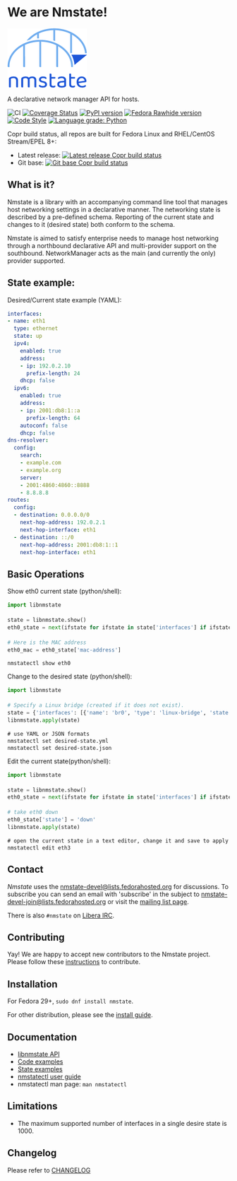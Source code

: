 # We are Nmstate!

<img src="logo/fullcolor.png" alias="project logo" />

A declarative network manager API for hosts.

![CI](https://github.com/nmstate/nmstate/workflows/CI/badge.svg?branch=base)
[![Coverage Status](https://coveralls.io/repos/github/nmstate/nmstate/badge.svg?branch=base)](https://coveralls.io/github/nmstate/nmstate?branch=base)
[![PyPI version](https://badge.fury.io/py/nmstate.svg)](https://badge.fury.io/py/nmstate)
[![Fedora Rawhide version](https://img.shields.io/badge/dynamic/json.svg?label=Fedora%20Rawhide&url=https%3A%2F%2Fapps.fedoraproject.org%2Fmdapi%2Frawhide%2Fpkg%2Fnmstate&query=%24.version&colorB=blue)](https://src.fedoraproject.org/rpms/nmstate)
[![Code Style](https://img.shields.io/badge/code%20style-black-000000.svg)](https://github.com/python/black)
[![Language grade: Python](https://img.shields.io/lgtm/grade/python/g/nmstate/nmstate.svg?logo=lgtm&logoWidth=18)](https://lgtm.com/projects/g/nmstate/nmstate/context:python)

Copr build status, all repos are built for Fedora Linux and RHEL/CentOS Stream/EPEL 8+:

* Latest release: [![Latest release Copr build status](https://copr.fedorainfracloud.org/coprs/nmstate/nmstate/package/nmstate/status_image/last_build.png)](https://copr.fedorainfracloud.org/coprs/nmstate/nmstate/package/nmstate/)
* Git base: [![Git base Copr build status](https://copr.fedorainfracloud.org/coprs/nmstate/nmstate-git/package/nmstate/status_image/last_build.png)](https://copr.fedorainfracloud.org/coprs/nmstate/nmstate-git/package/nmstate/)

## What is it?
Nmstate is a library with an accompanying command line tool that manages
host networking settings in a declarative manner.
The networking state is described by a pre-defined schema.
Reporting of the current state and changes to it (desired state) both conform to
the schema.

Nmstate is aimed to satisfy enterprise needs to manage host networking through
a northbound declarative API and multi-provider support on the southbound.
NetworkManager acts as the main (and currently the only) provider supported.

## State example:

Desired/Current state example (YAML):
```yaml
interfaces:
- name: eth1
  type: ethernet
  state: up
  ipv4:
    enabled: true
    address:
    - ip: 192.0.2.10
      prefix-length: 24
    dhcp: false
  ipv6:
    enabled: true
    address:
    - ip: 2001:db8:1::a
      prefix-length: 64
    autoconf: false
    dhcp: false
dns-resolver:
  config:
    search:
    - example.com
    - example.org
    server:
    - 2001:4860:4860::8888
    - 8.8.8.8
routes:
  config:
  - destination: 0.0.0.0/0
    next-hop-address: 192.0.2.1
    next-hop-interface: eth1
  - destination: ::/0
    next-hop-address: 2001:db8:1::1
    next-hop-interface: eth1
```

## Basic Operations

Show eth0 current state (python/shell):

```python
import libnmstate

state = libnmstate.show()
eth0_state = next(ifstate for ifstate in state['interfaces'] if ifstate['name'] == 'eth0')

# Here is the MAC address
eth0_mac = eth0_state['mac-address']
```

```shell
nmstatectl show eth0
```

Change to the desired state (python/shell):

```python
import libnmstate

# Specify a Linux bridge (created if it does not exist).
state = {'interfaces': [{'name': 'br0', 'type': 'linux-bridge', 'state': 'up'}]}
libnmstate.apply(state)
```

```shell
# use YAML or JSON formats
nmstatectl set desired-state.yml
nmstatectl set desired-state.json
```

Edit the current state(python/shell):
```python
import libnmstate

state = libnmstate.show()
eth0_state = next(ifstate for ifstate in state['interfaces'] if ifstate['name'] == 'eth0')

# take eth0 down
eth0_state['state'] = 'down'
libnmstate.apply(state)
```

```shell
# open the current state in a text editor, change it and save to apply
nmstatectl edit eth3
```

## Contact

*Nmstate* uses the [nmstate-devel@lists.fedorahosted.org][mailing_list] for
discussions. To subscribe you can send an email with 'subscribe' in the subject
to <nmstate-devel-join@lists.fedorahosted.org> or visit the
[mailing list page][mailing_list].

There is also `#nmstate` on
[Libera IRC](https://libera.chat/).

## Contributing

Yay! We are happy to accept new contributors to the Nmstate project. Please follow
these [instructions](CONTRIBUTING.md) to contribute.

## Installation

For Fedora 29+, `sudo dnf install nmstate`.

For other distribution, please see the [install guide](https://nmstate.io/user/install.html).

## Documentation

* [libnmstate API](https://nmstate.github.io/devel/api.html)
* [Code examples](https://nmstate.github.io/devel/py_example.html)
* [State examples](https://nmstate.github.io/examples.html)
* [nmstatectl user guide](https://nmstate.github.io/cli_guide.html)
* nmstatectl man page: `man nmstatectl`

## Limitations

* The maximum supported number of interfaces in a single desire state is 1000.

## Changelog

Please refer to [CHANGELOG](CHANGELOG)


[mailing_list]: https://lists.fedorahosted.org/admin/lists/nmstate-devel.lists.fedorahosted.org
